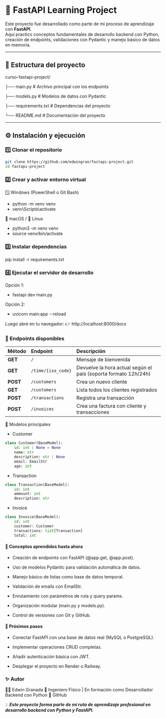 # 🚀 FastAPI Learning Project

Este proyecto fue desarrollado como parte de mi proceso de aprendizaje con **FastAPI**.  
Aquí practico conceptos fundamentales de desarrollo backend con Python, creación de endpoints, validaciones con Pydantic y manejo básico de datos en memoria.

---

## 📁 Estructura del proyecto

curso-fastapi-project/

├── main.py # Archivo principal con los endpoints

├── models.py # Modelos de datos con Pydantic

├── requirements.txt # Dependencias del proyecto

└── README.md # Documentación del proyecto


---

## ⚙️ Instalación y ejecución

### 1️⃣ Clonar el repositorio
```bash
git clone https://github.com/edwingran/fastapi-project.git
cd fastapi-project
```

### 2️⃣ Crear y activar entorno virtual
🪟 Windows (PowerShell o Git Bash)

- python -m venv venv
- venv\Scripts\activate

🍎 macOS / 🐧 Linux

- python3 -m venv venv
- source venv/bin/activate

### 3️⃣ Instalar dependencias

pip install -r requirements.txt

### 4️⃣ Ejecutar el servidor de desarrollo

  Opción 1: 
  - fastapi dev main.py

  Opción 2:
  - uvicorn main:app --reload

Luego abre en tu navegador:
👉 http://localhost:8000/docs


### 📡 Endpoints disponibles

| Método   | Endpoint           | Descripción                                                     |
| :------- | :----------------- | :-------------------------------------------------------------- |
| **GET**  | `/`                | Mensaje de bienvenida                                           |
| **GET**  | `/time/{iso_code}` | Devuelve la hora actual según el país (soporta formato 12h/24h) |
| **POST** | `/customers`       | Crea un nuevo cliente                                           |
| **GET**  | `/customers`       | Lista todos los clientes registrados                            |
| **POST** | `/transactions`    | Registra una transacción                                        |
| **POST** | `/invoices`        | Crea una factura con cliente y transacciones                    |

🧩 Modelos principales
- Customer
```python
class Customer(BaseModel):
    id: int | None = None
    name: str
    description: str | None
    email: EmailStr
    age: int
```
- Transaction
```python
class Transaction(BaseModel):
    id: int
    ammount: int
    description: str
```

- Invoice
```python
class Invoice(BaseModel):
    id: int
    customer: Customer
    transactions: list[Transaction]
    total: int
```


#### 🧠 Conceptos aprendidos hasta ahora

- Creación de endpoints con FastAPI (@app.get, @app.post).

- Uso de modelos Pydantic para validación automática de datos.

- Manejo básico de listas como base de datos temporal.

- Validación de emails con EmailStr.

- Enrutamiento con parámetros de ruta y query params.

- Organización modular (main.py y models.py).

- Control de versiones con Git y GitHub.

#### 🧭 Próximos pasos

- Conectar FastAPI con una base de datos real (MySQL o PostgreSQL).

- Implementar operaciones CRUD completas.

- Añadir autenticación básica con JWT.

- Desplegar el proyecto en Render o Railway.

### ✨ Autor

👨‍💻 Edwin Granada
📍 Ingeniero Físico | En formación como Desarrollador Backend con Python
🔗 GitHub

💡 ***Este proyecto forma parte de mi ruta de aprendizaje profesional en desarrollo backend con Python y FastAPI.***